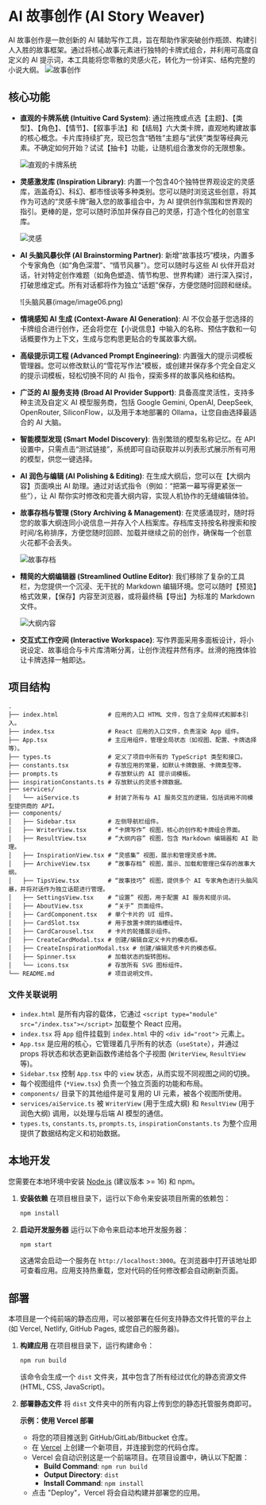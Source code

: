 # AI 故事创作 (AI Story Weaver)

AI 故事创作是一款创新的 AI 辅助写作工具，旨在帮助作家突破创作瓶颈、构建引人入胜的故事框架。通过将核心故事元素进行独特的卡牌式组合，并利用可高度自定义的 AI 提示词，本工具能将您零散的灵感火花，转化为一份详实、结构完整的小说大纲。
![故事创作](image/image01.png)
## 核心功能

-   **直观的卡牌系统 (Intuitive Card System)**:
    通过拖拽或点选【主题】、【类型】、【角色】、【情节】、【叙事手法】和【结局】六大类卡牌，直观地构建故事的核心概念。卡片库持续扩充，现已包含“牺牲”主题与“武侠”类型等经典元素。不确定如何开始？试试【抽卡】功能，让随机组合激发你的无限想象。

    ![直观的卡牌系统](image/image02.png)

-   **灵感激发库 (Inspiration Library)**:
    内置一个包含40个独特世界观设定的灵感库，涵盖奇幻、科幻、都市怪谈等多种类别。您可以随时浏览这些创意，将其作为可选的“灵感卡牌”融入您的故事组合中，为 AI 提供创作氛围和世界观的指引。更棒的是，您可以随时添加并保存自己的灵感，打造个性化的创意宝库。
    
    ![灵感](image/image03.png)
    
-   **AI 头脑风暴伙伴 (AI Brainstorming Partner)**:
    新增“故事技巧”模块，内置多个专家角色（如“角色深潜”、“情节风暴”）。您可以随时与这些 AI 伙伴开启对话，针对特定创作难题（如角色塑造、情节构思、世界构建）进行深入探讨，打破思维定式。所有对话都将作为独立“话题”保存，方便您随时回顾和继续。
    
    ![头脑风暴(image/image06.png)
    
-   **情境感知 AI 生成 (Context-Aware AI Generation)**:
    AI 不仅会基于您选择的卡牌组合进行创作，还会将您在【小说信息】中输入的名称、预估字数和一句话概要作为上下文，生成与您构思更贴合的专属故事大纲。

-   **高级提示词工程 (Advanced Prompt Engineering)**:
    内置强大的提示词模板管理器。您可以修改默认的“雪花写作法”模板，或创建并保存多个完全自定义的提示词模板，轻松切换不同的 AI 指令，探索多样的故事风格和结构。

-   **广泛的 AI 服务支持 (Broad AI Provider Support)**:
    具备高度灵活性，支持多种主流及自定义 AI 模型服务商，包括 Google Gemini, OpenAI, DeepSeek, OpenRouter, SiliconFlow，以及用于本地部署的 Ollama，让您自由选择最适合的 AI 大脑。

-   **智能模型发现 (Smart Model Discovery)**:
    告别繁琐的模型名称记忆。在 API 设置中，只需点击“测试链接”，系统即可自动获取并以列表形式展示所有可用的模型，供您一键选择。

-   **AI 润色与编辑 (AI Polishing & Editing)**:
    在生成大纲后，您可以在【大纲内容】页面唤出 AI 助理。通过对话式指令（例如：“把第一幕写得更紧张一些”），让 AI 帮你实时修改和完善大纲内容，实现人机协作的无缝编辑体验。

-   **故事存档与管理 (Story Archiving & Management)**:
    在灵感涌现时，随时将您的故事大纲连同小说信息一并存入个人档案库。存档库支持按名称搜索和按时间/名称排序，方便您随时回顾、加载并继续之前的创作，确保每一个创意火花都不会丢失。
    
    ![故事存档](image/image05.png)
    
-   **精简的大纲编辑器 (Streamlined Outline Editor)**:
    我们移除了复杂的工具栏，为您提供一个沉浸、无干扰的 Markdown 编辑环境。您可以随时【预览】格式效果，【保存】内容至浏览器，或将最终稿【导出】为标准的 Markdown 文件。
    
    ![大纲内容](image/image04.png)
    
-   **交互式工作空间 (Interactive Workspace)**:
    写作界面采用多面板设计，将小说设定、故事组合与卡片库清晰分离，让创作流程井然有序。丝滑的拖拽体验让卡牌选择一触即达。

## 项目结构

```
.
├── index.html              # 应用的入口 HTML 文件，包含了全局样式和脚本引入。
├── index.tsx               # React 应用的入口文件，负责渲染 App 组件。
├── App.tsx                 # 主应用组件，管理全局状态（如视图、配置、卡牌选择等）。
├── types.ts                # 定义了项目中所有的 TypeScript 类型和接口。
├── constants.tsx           # 存放应用的常量，如默认卡牌数据、卡牌类型等。
├── prompts.ts              # 存放默认的 AI 提示词模板。
├── inspirationConstants.ts # 存放默认的灵感卡牌数据。
├── services/
│   └── aiService.ts        # 封装了所有与 AI 服务交互的逻辑，包括调用不同模型提供商的 API。
├── components/
│   ├── Sidebar.tsx         # 左侧导航栏组件。
│   ├── WriterView.tsx      # “卡牌写作” 视图，核心的创作和卡牌组合界面。
│   ├── ResultView.tsx      # “大纲内容” 视图，包含 Markdown 编辑器和 AI 助理。
│   ├── InspirationView.tsx # “灵感集” 视图，展示和管理灵感卡牌。
│   ├── ArchiveView.tsx     # “故事存档” 视图，展示、加载和管理已保存的故事大纲。
│   ├── TipsView.tsx        # “故事技巧” 视图，提供多个 AI 专家角色进行头脑风暴，并将对话作为独立话题进行管理。
│   ├── SettingsView.tsx    # “设置” 视图，用于配置 AI 服务和提示词。
│   ├── AboutView.tsx       # “关于” 页面组件。
│   ├── CardComponent.tsx   # 单个卡片的 UI 组件。
│   ├── CardSlot.tsx        # 用于放置卡牌的插槽组件。
│   ├── CardCarousel.tsx    # 卡片的轮播展示组件。
│   ├── CreateCardModal.tsx # 创建/编辑自定义卡片的模态框。
│   ├── CreateInspirationModal.tsx # 创建/编辑灵感卡片的模态框。
│   ├── Spinner.tsx         # 加载状态的旋转图标。
│   └── icons.tsx           # 存放所有 SVG 图标组件。
└── README.md               # 项目说明文件。
```

### 文件关联说明

-   `index.html` 是所有内容的载体，它通过 `<script type="module" src="/index.tsx"></script>` 加载整个 React 应用。
-   `index.tsx` 将 `App` 组件挂载到 `index.html` 中的 `<div id="root">` 元素上。
-   `App.tsx` 是应用的核心，它管理着几乎所有的状态（`useState`），并通过 props 将状态和状态更新函数传递给各个子视图 (`WriterView`, `ResultView` 等)。
-   `Sidebar.tsx` 控制 `App.tsx` 中的 `view` 状态，从而实现不同视图之间的切换。
-   每个视图组件 (`*View.tsx`) 负责一个独立页面的功能和布局。
-   `components/` 目录下的其他组件是可复用的 UI 元素，被各个视图所使用。
-   `services/aiService.ts` 被 `WriterView` (用于生成大纲) 和 `ResultView` (用于润色大纲) 调用，以处理与后端 AI 模型的通信。
-   `types.ts`, `constants.ts`, `prompts.ts`, `inspirationConstants.ts` 为整个应用提供了数据结构定义和初始数据。

## 本地开发

您需要在本地环境中安装 [Node.js](https://nodejs.org/) (建议版本 >= 16) 和 npm。

1.  **安装依赖**
    在项目根目录下，运行以下命令来安装项目所需的依赖包：
    ```bash
    npm install
    ```

2.  **启动开发服务器**
    运行以下命令来启动本地开发服务器：
    ```bash
    npm start
    ```
    这通常会启动一个服务在 `http://localhost:3000`。在浏览器中打开该地址即可查看应用。应用支持热重载，您对代码的任何修改都会自动刷新页面。

## 部署

本项目是一个纯前端的静态应用，可以被部署在任何支持静态文件托管的平台上 (如 Vercel, Netlify, GitHub Pages, 或您自己的服务器)。

1.  **构建应用**
    在项目根目录下，运行构建命令：
    ```bash
    npm run build
    ```
    该命令会生成一个 `dist` 文件夹，其中包含了所有经过优化的静态资源文件 (HTML, CSS, JavaScript)。

2.  **部署静态文件**
    将 `dist` 文件夹中的所有内容上传到您的静态托管服务商即可。

    **示例：使用 Vercel 部署**
    -   将您的项目推送到 GitHub/GitLab/Bitbucket 仓库。
    -   在 [Vercel](https://vercel.com/) 上创建一个新项目，并连接到您的代码仓库。
    -   Vercel 会自动识别这是一个前端项目。在项目设置中，确认以下配置：
        -   **Build Command**: `npm run build`
        -   **Output Directory**: `dist`
        -   **Install Command**: `npm install`
    -   点击 "Deploy"，Vercel 将会自动构建并部署您的应用。
